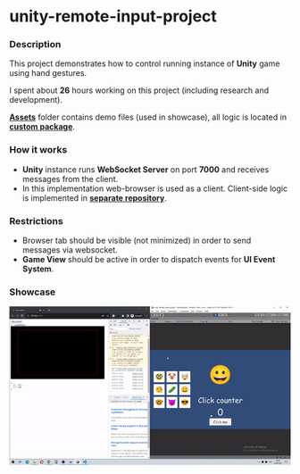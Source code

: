# unity-remote-input-project

### Description
This project demonstrates how to control running instance of **Unity** game using hand gestures.

I spent about **26** hours working on this project (including research and development).

[**Assets**](/Assets) folder contains demo files (used in showcase), all logic is located in [**custom package**](/Packages/unity-remote-input).

### How it works
- **Unity** instance runs **WebSocket Server** on port **7000** and receives messages from the client.
- In this implementation web-browser is used as a client. Client-side logic is implemented in [**separate repository**](https://github.com/kukumberman/remote-input-web-client).

### Restrictions
- Browser tab should be visible (not minimized) in order to send messages via websocket.
- **Game View** should be active in order to dispatch events for **UI Event System**.

### Showcase
<img src="./gh-readme/showcase.gif" />

